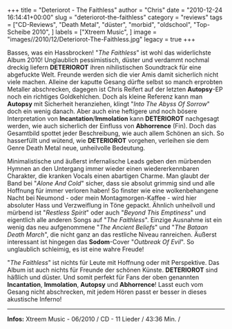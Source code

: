 +++
title = "Deteriorot - The Faithless"
author = "Chris"
date = "2010-12-24 16:14:41+00:00"
slug = "deteriorot-the-faithless"
category = "reviews"
tags = ["CD-Reviews", "Death Metal", "düster", "morbid", "oldschool", "Top-Scheibe 2010", ]
labels = ["Xtreem Music", ]
image = "images//2010/12/Deteriorot-The-Faithless.jpg"
legacy = true
+++

Basses, was ein Hassbrocken! "_The Faithless_" ist wohl das widerlichste Album 2010! Unglaublich pessimistisch, düster und verdammt nochmal dreckig liefern **DETERIOROT** ihren nihilistischen Soundtrack für eine abgefuckte Welt. Freunde werden sich die vier Amis damit sicherlich nicht viele machen. Alleine der kaputte Gesang dürfte selbst so manch erprobten Metaller abschrecken, dagegen ist Chris Reifert auf der letzten **Autopsy**-EP noch ein richtiges Goldkehlchen.
Doch als kleine Referenz kann man **Autopsy** mit Sicherheit heranziehen, klingt "_Into The Abyss Of Sorrow_" doch ein wenig danach. Aber auch eine heftigere und noch bösere Interpretation von **Incantation**/**Immolation** kann **DETERIOROT** nachgesagt werden, wie auch sicherlich der Einfluss von **Abhorrence** (Fin). Doch das Gesamtbild spottet jeder Beschreibung, wie auch allem Schönen an sich. So hasserfüllt und wütend, wie **DETERIOROT** vorgehen, verleihen sie dem Genre Death Metal neue, unheilvolle Bedeutung.

Minimalistische und äußerst infernalische Leads geben den mürbenden Hymnen an den Untergang immer wieder einen wiedererkennbaren Charakter, die kranken Vocals einen abartigen Charme. Man glaubt der Band bei "_Alone And Cold_" sicher, dass sie absolut grimmig sind und alle Hoffnung für immer verloren haben! So finster wie eine wolkenbehangene Nacht bei Neumond - oder mein Montagmorgen-Kaffee - wird hier absoluter Hass und Verzweiflung in Töne gepackt. Ähnlich unheilvoll und mürbend ist "_Restless Spirit_" oder auch "_Beyond This Emptiness_" und eigentlich alle anderen Songs auf "_The Faithless_". Einzige Ausnahme ist ein wenig das neu aufgenommene "_The Ancient Beliefs_" und "_The Bataan Death March_", die nicht ganz an das restliche Niveau ranreichen. Äußerst interessant ist hingegen das **Sodom**-Cover "_Outbreak Of Evil_". So unglaublich schleimig, es ist eine wahre Freude!

"_The Faithless_" ist nichts für Leute mit Hoffnung oder mit Perspektive. Das Album ist auch nichts für Freunde der schönen Künste. **DETERIOROT** sind häßlich und düster. Und somit perfekt für Fans der oben genannten **Incantation**, **Immolation**, **Autopsy** und **Abhorrence**! Lasst euch vom Gesang nicht abschrecken, mit jedem Hören passt er besser in dieses akustische Inferno!





---
**Infos:**
Xtreem Music - 06/2010 / 
CD - 11 Lieder / 43:36 Min. / 
